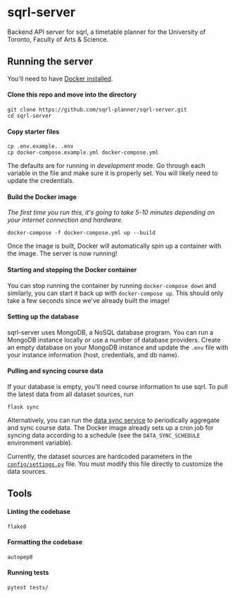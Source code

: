 # sqrl-server
 Backend API server for sqrl, a timetable planner for the University of Toronto, Faculty of Arts & Science.

 ## Running the server
 You'll need to have [Docker installed](https://docs.docker.com/get-docker/).

 #### Clone this repo and move into the directory
 ```shell
 git clone https://github.com/sqrl-planner/sqrl-server.git
 cd sqrl-server
 ```

 #### Copy starter files
 ```shell
 cp .env.example. .env
 cp docker-compose.example.yml docker-compose.yml
 ```
 The defaults are for running in *development* mode. Go through each variable in the file and make sure it is properly set. You will likely need to update the
 credentials.

 #### Build the Docker image

 *The first time you run this, it's going to take 5-10 minutes depending on your internet connection and hardware.*
 ```shell
 docker-compose -f docker-compose.yml up --build
 ```
 Once the image is built, Docker will automatically spin up a container with the image. The server is now running!

 #### Starting and stopping the Docker container

 You can stop running the container by running ``docker-compose down`` and similarly, you can start it back up with ``docker-compose up``. This should only take a few seconds since we've already built the image!

#### Setting up the database

sqrl-server uses MongoDB, a NoSQL database program. You can run a MongoDB instance locally or use a number of database providers. Create an empty database on your MongoDB instance and update the ``.env`` file with your instance information (host, credentials, and db name).

#### Pulling and syncing course data

If your database is empty, you'll need course information to use sqrl. To pull the latest data from all dataset sources, run

```shell
flask sync
```
Alternatively, you can run the [data sync service](https://github.com/sqrl-planner/sqrl-server/tree/main/services) to periodically aggregate and sync course data. The Docker image already sets up a cron job for syncing data according to a schedule (see the ``DATA_SYNC_SCHEDULE`` environment variable).

Currently, the dataset sources are hardcoded parameters in the [``config/settings.py``](https://github.com/sqrl-planner/sqrl-server/blob/main/config/settings.py) file. You must modify this file directly to customize the data sources.

## Tools

#### Linting the codebase
```
flake8
```

#### Formatting the codebase
```
autopep8
```

#### Running tests
````
pytest tests/
````
